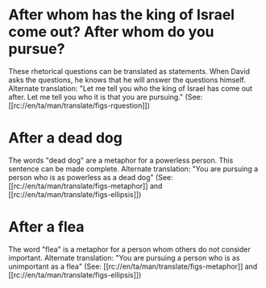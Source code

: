# After whom has the king of Israel come out? After whom do you pursue?

These rhetorical questions can be translated as statements. When David asks the questions, he knows that he will answer the questions himself. Alternate translation: "Let me tell you who the king of Israel has come out after. Let me tell you who it is that you are pursuing." (See: [[rc://en/ta/man/translate/figs-rquestion]])

# After a dead dog

The words "dead dog" are a metaphor for a powerless person. This sentence can be made complete. Alternate translation: "You are pursuing a person who is as powerless as a dead dog" (See: [[rc://en/ta/man/translate/figs-metaphor]] and [[rc://en/ta/man/translate/figs-ellipsis]])

# After a flea

The word "flea" is a metaphor for a person whom others do not consider important. Alternate translation: "You are pursuing a person who is as unimportant as a flea" (See: [[rc://en/ta/man/translate/figs-metaphor]] and [[rc://en/ta/man/translate/figs-ellipsis]])

